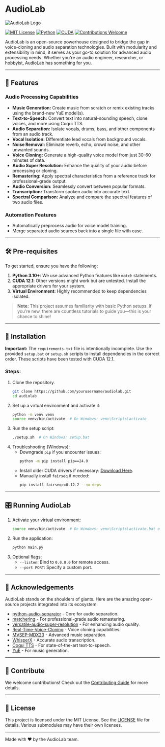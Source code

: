 # AudioLab

![AudioLab Logo](https://via.placeholder.com/728x90.png) <!-- Replace with your actual logo or banner image -->

[![MIT License](https://img.shields.io/badge/license-MIT-blue.svg)](LICENSE)
[![Python](https://img.shields.io/badge/python-3.10%2B-blue.svg)](https://www.python.org/downloads/)
[![CUDA](https://img.shields.io/badge/CUDA-cu121-brightgreen)](https://developer.nvidia.com/cuda-downloads)
[![Contributions Welcome](https://img.shields.io/badge/contributions-welcome-brightgreen)](CONTRIBUTING.md)

AudioLab is an open-source powerhouse designed to bridge the gap in voice-cloning and audio separation technologies. Built with modularity and extensibility in mind, it serves as your go-to solution for advanced audio processing needs. Whether you're an audio engineer, researcher, or hobbyist, AudioLab has something for you.

---

## 🌟 Features

### Audio Processing Capabilities
- **Music Generation:** Create music from scratch or remix existing tracks using the brand-new YuE model(s).
- **Text-to-Speech:** Convert text into natural-sounding speech, clone voices, and more using Coqui TTS.
- **Audio Separation:** Isolate vocals, drums, bass, and other components from an audio track.
- **Vocal Isolation:** Differentiate lead vocals from background vocals.
- **Noise Removal:** Eliminate reverb, echo, crowd noise, and other unwanted sounds.
- **Voice Cloning:** Generate a high-quality voice model from just 30-60 minutes of data.
- **Audio Super Resolution:** Enhance the quality of your audio before processing or cloning.
- **Remastering:** Apply spectral characteristics from a reference track for professional-grade output.
- **Audio Conversion:** Seamlessly convert between popular formats.
- **Transcription:** Transform spoken audio into accurate text.
- **Spectral Comparison:** Analyze and compare the spectral features of two audio files.

### Automation Features
- Automatically preprocess audio for voice model training.
- Merge separated audio sources back into a single file with ease.

---

## 🛠️ Pre-requisites

To get started, ensure you have the following:
1. **Python 3.10+**: We use advanced Python features like `match` statements.
2. **CUDA 12.1**: Other versions might work but are untested. Install the appropriate drivers for your system.
3. **Virtual Environment:** Highly recommended to keep dependencies isolated.

> **Note:** This project assumes familiarity with basic Python setups. If you're new, there are countless tutorials to guide you—this is your chance to shine!

---

## 🚀 Installation

**Important:**
The `requirements.txt` file is intentionally incomplete. Use the provided `setup.bat` or `setup.sh` scripts to install dependencies in the correct order. These scripts have been tested with CUDA 12.1.

### Steps:
1. Clone the repository.
    ```bash
    git clone https://github.com/yourusername/audiolab.git
    cd audiolab
    ```
2. Set up a virtual environment and activate it:
    ```bash
    python -m venv venv
    source venv/bin/activate  # On Windows: venv\Scripts\activate
    ```
3. Run the setup script:
    ```bash
    ./setup.sh  # On Windows: setup.bat
    ```
4. Troubleshooting (Windows):
    - Downgrade `pip` if you encounter issues:
        ```bash
        python -m pip install pip==24.0
        ```
    - Install older CUDA drivers if necessary: [Download Here](https://developer.nvidia.com/cuda-toolkit-archive).
    - Manually install `fairseq` if needed:
        ```bash
        pip install fairseq>=0.12.2 --no-deps
        ```

---

## 🎛️ Running AudioLab

1. Activate your virtual environment:
    ```bash
    source venv/bin/activate  # On Windows: venv\Scripts\activate.bat or venv\Scripts\Activate.ps1
    ```
2. Run the application:
    ```bash
    python main.py
    ```
3. Optional flags:
    - `--listen`: Bind to `0.0.0.0` for remote access.
    - `--port PORT`: Specify a custom port.

---

## 🤝 Acknowledgements

AudioLab stands on the shoulders of giants. Here are the amazing open-source projects integrated into its ecosystem:
- [python-audio-separator](https://github.com/nomadkaraoke/python-audio-separator) - Core for audio separation.
- [matchering](https://github.com/sergree/matchering) - For professional-grade audio remastering.
- [versatile-audio-super-resolution](https://github.com/haoheliu/versatile_audio_super_resolution) - For enhancing audio quality.
- [Real-Time-Voice-Cloning](https://github.com/RVC-Project/Retrieval-based-Voice-Conversion-WebUI) - Voice cloning capabilities.
- [MVSEP-MDX23](https://github.com/ZFTurbo/MVSEP-MDX23-music-separation-model) - Advanced music separation.
- [WhisperX](https://github.com/m-bain/whisperX) - Accurate audio transcription.
- [Coqui TTS](https://github.com/coqui-ai/TTS) - For state-of-the-art text-to-speech.
- [YuE](https://github.com/multimodal-art-projection/YuE) - For music generation.

---

## 🌟 Contribute

We welcome contributions! Check out the [Contributing Guide](CONTRIBUTING.md) for more details.

---

## 📜 License

This project is licensed under the MIT License. See the [LICENSE](LICENSE) file for details.
Various submodules may have their own licenses.

---

Made with ❤️ by the AudioLab team.
